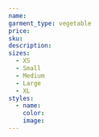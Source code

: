 ```yaml
---
name:
garment_type: vegetable
price:
sku:
description:
sizes:
  - XS
  - Small
  - Medium
  - Large
  - XL
styles:
  - name:
    color:
    image:
---
```

